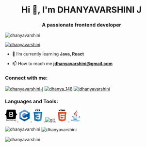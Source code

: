 <h1 align="center">Hi 👋, I'm DHANYAVARSHINI J</h1>
<h3 align="center">A passionate frontend developer</h3>

<p align="left"> <img src="https://komarev.com/ghpvc/?username=dhanyavarshini&label=Profile%20views&color=0e75b6&style=flat" alt="dhanyavarshini" /> </p>

<p align="left"> <a href="https://github.com/ryo-ma/github-profile-trophy"><img src="https://github-profile-trophy.vercel.app/?username=dhanyavarshini" alt="dhanyavarshini" /></a> </p>

- 🌱 I’m currently learning **Java, React**

- 📫 How to reach me **jdhanyavarshini@gmail.com**

<h3 align="left">Connect with me:</h3>
<p align="left">
<a href="https://linkedin.com/in/dhanyavarshini-j" target="blank"><img align="center" src="https://raw.githubusercontent.com/rahuldkjain/github-profile-readme-generator/master/src/images/icons/Social/linked-in-alt.svg" alt="dhanyavarshini-j" height="30" width="40" /></a>
<a href="https://instagram.com/dhanya_148" target="blank"><img align="center" src="https://raw.githubusercontent.com/rahuldkjain/github-profile-readme-generator/master/src/images/icons/Social/instagram.svg" alt="dhanya_148" height="30" width="40" /></a>
<a href="https://www.hackerrank.com/jdhanyavarshini" target="blank"><img align="center" src="https://raw.githubusercontent.com/rahuldkjain/github-profile-readme-generator/master/src/images/icons/Social/hackerrank.svg" alt="jdhanyavarshini" height="30" width="40" /></a>
</p>

<h3 align="left">Languages and Tools:</h3>
<p align="left"> <a href="https://getbootstrap.com" target="_blank" rel="noreferrer"> <img src="https://raw.githubusercontent.com/devicons/devicon/master/icons/bootstrap/bootstrap-plain-wordmark.svg" alt="bootstrap" width="40" height="40"/> </a> <a href="https://www.cprogramming.com/" target="_blank" rel="noreferrer"> <img src="https://raw.githubusercontent.com/devicons/devicon/master/icons/c/c-original.svg" alt="c" width="40" height="40"/> </a> <a href="https://www.w3schools.com/css/" target="_blank" rel="noreferrer"> <img src="https://raw.githubusercontent.com/devicons/devicon/master/icons/css3/css3-original-wordmark.svg" alt="css3" width="40" height="40"/> </a> <a href="https://git-scm.com/" target="_blank" rel="noreferrer"> <img src="https://www.vectorlogo.zone/logos/git-scm/git-scm-icon.svg" alt="git" width="40" height="40"/> </a> <a href="https://www.w3.org/html/" target="_blank" rel="noreferrer"> <img src="https://raw.githubusercontent.com/devicons/devicon/master/icons/html5/html5-original-wordmark.svg" alt="html5" width="40" height="40"/> </a> <a href="https://www.java.com" target="_blank" rel="noreferrer"> <img src="https://raw.githubusercontent.com/devicons/devicon/master/icons/java/java-original.svg" alt="java" width="40" height="40"/> </a> </p>

<p><img align="left" src="https://github-readme-stats.vercel.app/api/top-langs?username=dhanyavarshini&show_icons=true&locale=en&layout=compact" alt="dhanyavarshini" /></p>

<p>&nbsp;<img align="center" src="https://github-readme-stats.vercel.app/api?username=dhanyavarshini&show_icons=true&locale=en" alt="dhanyavarshini" /></p>

<p><img align="center" src="https://github-readme-streak-stats.herokuapp.com/?user=dhanyavarshini&" alt="dhanyavarshini" /></p>
